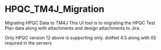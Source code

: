 # HPQC_TM4J_Migration
Migrating HPQC Data to TM4J
This UI tool is to migrating the HPQC Test Plan data along with attachments and design attachments to Jira .

Only HPQC version 12 above is supporting only. dotNet 4.5 along with IIS required in the servers
